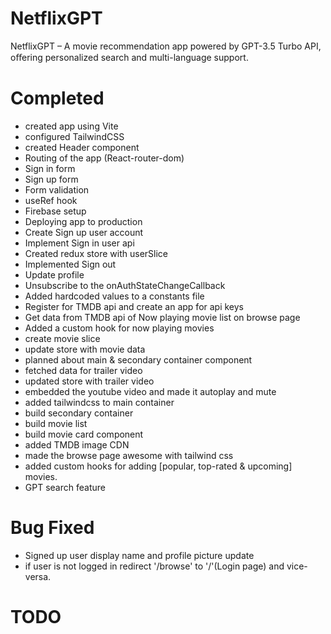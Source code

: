 # NetflixGPT

NetflixGPT – A movie recommendation app powered by GPT-3.5 Turbo API, oﬀering personalized search and multi-language support.

# Completed

- created app using Vite
- configured TailwindCSS
- created Header component
- Routing of the app (React-router-dom)
- Sign in form
- Sign up form
- Form validation
- useRef hook
- Firebase setup
- Deploying app to production
- Create Sign up user account
- Implement Sign in user api
- Created redux store with userSlice
- Implemented Sign out
- Update profile
- Unsubscribe to the onAuthStateChangeCallback
- Added hardcoded values to a constants file
- Register for TMDB api and create an app for api keys
- Get data from TMDB api of Now playing movie list on browse page
- Added a custom hook for now playing movies
- create movie slice
- update store with movie data
- planned about main & secondary container component
- fetched data for trailer video
- updated store with trailer video
- embedded the youtube video and made it autoplay and mute
- added tailwindcss to main container
- build secondary container
- build movie list
- build movie card component
- added TMDB image CDN
- made the browse page awesome with tailwind css
- added custom hooks for adding [popular, top-rated & upcoming] movies.
- GPT search feature

# Bug Fixed

- Signed up user display name and profile picture update
- if user is not logged in redirect '/browse' to '/'(Login page) and vice-versa.

# TODO
